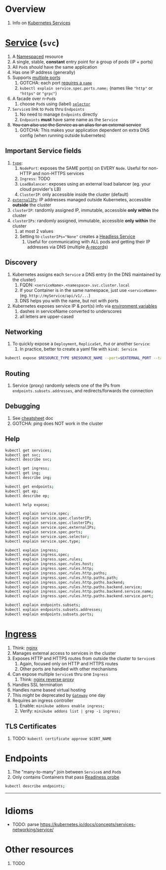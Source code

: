 # Overview
1. Info on [Kubernetes Services](https://kubernetes.io/docs/concepts/services-networking/service/)


# [Service](https://kubernetes.io/docs/concepts/services-networking/service/) (`svc`)
1. A [Namespaced](https://kubernetes.io/docs/concepts/overview/working-with-objects/namespaces/) resource
1. A single, stable, **constant** entry point for a group of pods (IP + ports)
1. All `Pod`s *should* have the same application
1. Has one IP address (generally)
1. Supports [multiple ports](https://kubernetes.io/docs/concepts/services-networking/service/#multi-port-services)
    1. GOTCHA: each port [requires a `name`](https://kubernetes.io/docs/concepts/services-networking/service/#multi-port-services)
    1. `kubectl explain service.spec.ports.name;` (names like `"http"` or `"https"` or `"grpc"`)
1. A facade over n-`Pod`s
    1. choose `Pod`s using (label) [`selector`](https://kubernetes.io/docs/concepts/overview/working-with-objects/labels/)
1. `Service`s link to `Pod`s thru `Endpoints`
    1. No need to manage `Endpoints` directly
    1. `Endpoints` **must** have same name as the `Service`
1. ~~You can also use the Service as an alias for an external service~~
    1. GOTCHA: This makes your application dependent on extra DNS config (when running outside kubernetes)


## Important Service fields
1. [`type`](https://kubernetes.io/docs/concepts/services-networking/service/#publishing-services-service-types):
    1. `NodePort`: exposes the SAME port(s) on EVERY `Node`.  Useful for non-HTTP and non-HTTPS services
    1. `Ingress`: TODO
    1. `LoadBalancer`: exposes using an external load balancer (eg. your cloud provider's LB)
    1. `ClusterIP`: only accessible inside the cluster (default)
1. [`externalIPs`](https://kubernetes.io/docs/concepts/services-networking/service/#external-ips): IP addresses managed outside Kubernetes, accessible **outside** the cluster
1. `clusterIP`: randomly assigned IP, immutable, accessible **only within** the cluster
1. `clusterIPs`: randomly assigned, immutable, accessible **only within** the cluster
    1. at most 2 values
    1. Setting to `clusterIPs="None"` creates a [Headless Service](https://kubernetes.io/docs/concepts/services-networking/service/#headless-services)
        1. Useful for communicating with ALL pods and getting their IP addresses via DNS (multiple [A-record](https://support.dnsimple.com/articles/a-record/)s)


## Discovery
1. Kubernetes assigns each `Service` a DNS entry (in the DNS maintained by the cluster)
    1. FQDN: `<serviceName>.<namespace>.svc.cluster.local`
    1. If your Container is in the same namespace, just use `<serviceName>` (eg. `http://myService/api/v1/...`)
    1. DNS helps you with the name, but not with ports
1. Kubernetes exposes service IP & port(s) info via [environment variables](https://kubernetes.io/docs/concepts/services-networking/service/#environment-variables)
    1. dashes in serviceName converted to underscores
    1. all letters are upper-cased


## Networking
1. To quickly expose a `Deployment`, `ReplicaSet`, `Pod` or another `Service`:
    1. In practice, better to create a yaml file with `kind: Service`
```sh
kubectl expose $RESOURCE_TYPE $RESOURCE_NAME --port=$EXTERNAL_PORT --target-port=$PORT_IN_CONTAINER;
```


## Routing
1. Service (proxy) randomly selects one of the IPs from `endpoints.subsets.addresses`, and redirects/forwards the connection


## Debugging
1. See [cheatsheet](./cheatsheet.k8s.md) doc
1. GOTCHA: ping does NOT work in the cluster


## Help
```sh
kubectl get services;
kubectl get svc;
kubectl describe svc;

kubectl get ingress;
kubectl get ing;
kubectl describe ing;

kubectl get endpoints;
kubectl get ep;
kubectl describe ep;

kubectl help expose;

kubectl explain service.spec;
kubectl explain service.spec.clusterIP;
kubectl explain service.spec.clusterIPs;
kubectl explain service.spec.externalIPs;
kubectl explain service.spec.ports;
kubectl explain service.spec.selector;
kubectl explain service.spec.type;

kubectl explain ingress;
kubectl explain ingress.spec;
kubectl explain ingress.spec.rules;
kubectl explain ingress.spec.rules.host;
kubectl explain ingress.spec.rules.http;
kubectl explain ingress.spec.rules.http.paths;
kubectl explain ingress.spec.rules.http.paths.path;
kubectl explain ingress.spec.rules.http.paths.backend;
kubectl explain ingress.spec.rules.http.paths.backend.service;
kubectl explain ingress.spec.rules.http.paths.backend.service.name;
kubectl explain ingress.spec.rules.http.paths.backend.service.port;

kubectl explain endpoints.subsets;
kubectl explain endpoints.subsets.addresses;
kubectl explain endpoints.subsets.ports;
```


# [Ingress](https://kubernetes.io/docs/concepts/services-networking/ingress/)
1. Think: [nginx](https://www.nginx.com/)
1. Manages external access to services in the cluster
1. Exposes HTTP and HTTPS routes from outside the cluster to `Service`s
    1. Again, focused only on HTTP and HTTPS routes
    1. Other ports are handled with other mechanisms
1. Can expose multiple `Service`s thru one `Ingress`
    1. Think: [nginx reverse proxy](https://docs.nginx.com/nginx/admin-guide/web-server/reverse-proxy/)
1. Handles SSL termination
1. Handles name based virtual hosting
1. This *might* be deprecated by [`Gateway`](https://kubernetes.io/docs/concepts/services-networking/gateway/) one day
1. Requires an ingress controller
    1. Enable: `minikube addons enable ingress;`
    1. Verify: `minikube addons list | grep -i ingress;`


## TLS Certificates
1. TODO: `kubectl certificate approve $CERT_NAME`


# Endpoints
1. The "many-to-many" join between `Service`s and `Pod`s
1. Only contains Containers that pass [Readiness probe](https://kubernetes.io/docs/tasks/configure-pod-container/configure-liveness-readiness-startup-probes/#define-readiness-probes)
```sh
kubectl describe endpoints;
```


--------
# Idioms


- TODO: parse https://kubernetes.io/docs/concepts/services-networking/service/


# Other resources
1. TODO
